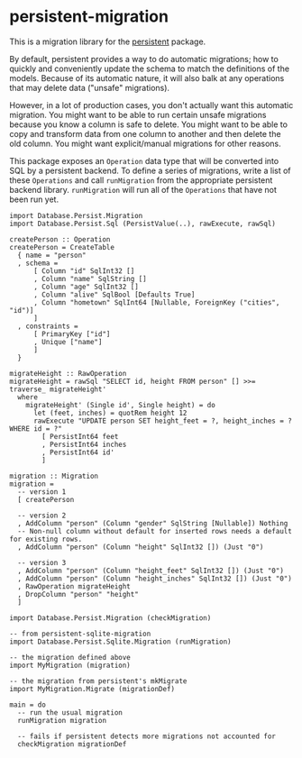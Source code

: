 # persistent-migration

This is a migration library for the
[persistent](http://www.stackage.org/package/persistent) package.

By default, persistent provides a way to do automatic migrations; how to
quickly and conveniently update the schema to match the definitions of the
models. Because of its automatic nature, it will also balk at any operations
that may delete data ("unsafe" migrations).

However, in a lot of production cases, you don't actually want this automatic
migration. You might want to be able to run certain unsafe migrations because
you know a column is safe to delete. You might want to be able to copy and
transform data from one column to another and then delete the old column. You
might want explicit/manual migrations for other reasons.

This package exposes an `Operation` data type that will be converted into SQL
by a persistent backend. To define a series of migrations, write a list of
these `Operations` and call `runMigration` from the appropriate persistent
backend library. `runMigration` will run all of the `Operations` that have not
been run yet.

```
import Database.Persist.Migration
import Database.Persist.Sql (PersistValue(..), rawExecute, rawSql)

createPerson :: Operation
createPerson = CreateTable
  { name = "person"
  , schema =
      [ Column "id" SqlInt32 []
      , Column "name" SqlString []
      , Column "age" SqlInt32 []
      , Column "alive" SqlBool [Defaults True]
      , Column "hometown" SqlInt64 [Nullable, ForeignKey ("cities", "id")]
      ]
  , constraints =
      [ PrimaryKey ["id"]
      , Unique ["name"]
      ]
  }

migrateHeight :: RawOperation
migrateHeight = rawSql "SELECT id, height FROM person" [] >>= traverse_ migrateHeight'
  where
    migrateHeight' (Single id', Single height) = do
      let (feet, inches) = quotRem height 12
      rawExecute "UPDATE person SET height_feet = ?, height_inches = ? WHERE id = ?"
        [ PersistInt64 feet
        , PersistInt64 inches
        , PersistInt64 id'
        ]

migration :: Migration
migration =
  -- version 1
  [ createPerson

  -- version 2
  , AddColumn "person" (Column "gender" SqlString [Nullable]) Nothing
  -- Non-null column without default for inserted rows needs a default for existing rows.
  , AddColumn "person" (Column "height" SqlInt32 []) (Just "0")

  -- version 3
  , AddColumn "person" (Column "height_feet" SqlInt32 []) (Just "0")
  , AddColumn "person" (Column "height_inches" SqlInt32 []) (Just "0")
  , RawOperation migrateHeight
  , DropColumn "person" "height"
  ]
```

```
import Database.Persist.Migration (checkMigration)

-- from persistent-sqlite-migration
import Database.Persist.Sqlite.Migration (runMigration)

-- the migration defined above
import MyMigration (migration)

-- the migration from persistent's mkMigrate
import MyMigration.Migrate (migrationDef)

main = do
  -- run the usual migration
  runMigration migration

  -- fails if persistent detects more migrations not accounted for
  checkMigration migrationDef
```
